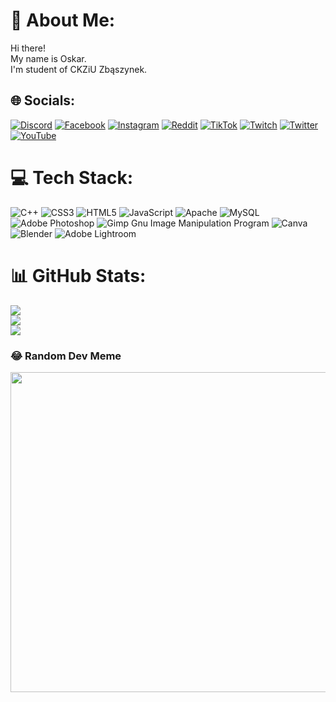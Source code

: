 # 💫 About Me:
Hi there!<br>My name is Oskar.<br>I'm student of CKZiU Zbąszynek.


## 🌐 Socials:
[![Discord](https://img.shields.io/badge/Discord-%237289DA.svg?logo=discord&logoColor=white)](https://discord.gg/https://discord.gg/3cvjPY5) [![Facebook](https://img.shields.io/badge/Facebook-%231877F2.svg?logo=Facebook&logoColor=white)](https://facebook.com/stroinskioskar) [![Instagram](https://img.shields.io/badge/Instagram-%23E4405F.svg?logo=Instagram&logoColor=white)](https://instagram.com/to_ten_stroik) [![Reddit](https://img.shields.io/badge/Reddit-%23FF4500.svg?logo=Reddit&logoColor=white)](https://reddit.com/user/oZiGra) [![TikTok](https://img.shields.io/badge/TikTok-%23000000.svg?logo=TikTok&logoColor=white)](https://tiktok.com/@oZiGra) [![Twitch](https://img.shields.io/badge/Twitch-%239146FF.svg?logo=Twitch&logoColor=white)](https://twitch.tv/oZiGra) [![Twitter](https://img.shields.io/badge/Twitter-%231DA1F2.svg?logo=Twitter&logoColor=white)](https://twitter.com/OskarStroinski) [![YouTube](https://img.shields.io/badge/YouTube-%23FF0000.svg?logo=YouTube&logoColor=white)](https://youtube.com/@oZiGra) 

# 💻 Tech Stack:
![C++](https://img.shields.io/badge/c++-%2300599C.svg?style=for-the-badge&logo=c%2B%2B&logoColor=white) ![CSS3](https://img.shields.io/badge/css3-%231572B6.svg?style=for-the-badge&logo=css3&logoColor=white) ![HTML5](https://img.shields.io/badge/html5-%23E34F26.svg?style=for-the-badge&logo=html5&logoColor=white) ![JavaScript](https://img.shields.io/badge/javascript-%23323330.svg?style=for-the-badge&logo=javascript&logoColor=%23F7DF1E) ![Apache](https://img.shields.io/badge/apache-%23D42029.svg?style=for-the-badge&logo=apache&logoColor=white) ![MySQL](https://img.shields.io/badge/mysql-%2300f.svg?style=for-the-badge&logo=mysql&logoColor=white) ![Adobe Photoshop](https://img.shields.io/badge/adobephotoshop-%2331A8FF.svg?style=for-the-badge&logo=adobephotoshop&logoColor=white) ![Gimp Gnu Image Manipulation Program](https://img.shields.io/badge/Gimp-657D8B?style=for-the-badge&logo=gimp&logoColor=FFFFFF) ![Canva](https://img.shields.io/badge/Canva-%2300C4CC.svg?style=for-the-badge&logo=Canva&logoColor=white) ![Blender](https://img.shields.io/badge/blender-%23F5792A.svg?style=for-the-badge&logo=blender&logoColor=white) ![Adobe Lightroom](https://img.shields.io/badge/Adobe%20Lightroom-31A8FF.svg?style=for-the-badge&logo=Adobe%20Lightroom&logoColor=white)
# 📊 GitHub Stats:
![](https://github-readme-stats.vercel.app/api?username=stroinskioskar&theme=dark&hide_border=false&include_all_commits=false&count_private=false)<br/>
![](https://github-readme-streak-stats.herokuapp.com/?user=stroinskioskar&theme=dark&hide_border=false)<br/>
![](https://github-readme-stats.vercel.app/api/top-langs/?username=stroinskioskar&theme=dark&hide_border=false&include_all_commits=false&count_private=false&layout=compact)

### 😂 Random Dev Meme
<img src="https://random-memer.herokuapp.com/" width="512px"/>

<!-- Proudly created with GPRM ( https://gprm.itsvg.in ) -->
